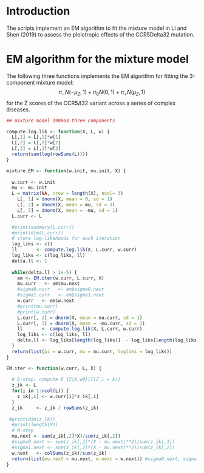 # Introduction
The scripts implement an EM algorithm to fit the mixture model in Li and Shen (2019) to assess the pleiotropic effects of the CCR5Delta32 mutation.

# EM algorithm for the mixture model
The following three functions implements the EM algorithm for fitting the 3-component mixture model: $$\pi_{-}N(-\mu_Z,1)+\pi_{0}N(0,1)+\pi_{+}N(\mu_Z,1)$$ for the Z scores of the CCR5$\Delta$32 variant across a series of complex diseases.

``` r
## mixture model 190603 three components

compute.log.lik <- function(X, L, w) {
  L[,1] = L[,1]*w[1]
  L[,2] = L[,2]*w[2]
  L[,3] = L[,3]*w[3]
  return(sum(log(rowSums(L))))
}

mixture.EM <- function(w.init, mu.init, X) {
  
  w.curr <- w.init
  mu <- mu.init
  L = matrix(NA, nrow = length(X), ncol= 3)
	L[, 1] = dnorm(X, mean = 0, sd = 1)
	L[, 2] = dnorm(X, mean = mu, sd = 1)
	L[, 3] = dnorm(X, mean = -mu, sd = 1)
  L.curr <- L

  #print(summary(L.curr))
  #print(dim(L.curr))
  # store log-likehoods for each iteration
  log_liks <- c()
  ll       <- compute.log.lik(X, L.curr, w.curr)
  log_liks <- c(log_liks, ll)
  delta.ll <- 1
  
  while(delta.ll > 1e-5) {
    em <- EM.iter(w.curr, L.curr, X)
    mu.curr   <- em$mu.next
    #sigma0.curr   <- em$sigma0.next
    #sigma1.curr   <- em$sigma1.next
    w.curr   <- em$w.next
    #print(mu.curr)
    #print(w.curr)
    L.curr[, 2] = dnorm(X, mean = mu.curr, sd = 1)
    L.curr[, 3] = dnorm(X, mean = -mu.curr, sd = 1)
    ll       <- compute.log.lik(X, L.curr, w.curr)
    log_liks <- c(log_liks, ll)
    delta.ll <- log_liks[length(log_liks)]  - log_liks[length(log_liks)-1]
  }
  return(list(pi = w.curr, mu = mu.curr, logliks = log_liks))
}

EM.iter <- function(w.curr, L, X) {
  
  # E-step: compute E_{Z|X,w0}[I(Z_i = k)]
  z_ik <- L
  for(i in 1:ncol(L)) {
    z_ik[,i] <- w.curr[i]*z_ik[,i]
  }
  z_ik     <- z_ik / rowSums(z_ik)
 
 #print(dim(z_ik))
  #print(length(X))
  # M-step
  mu.next <- sum(z_ik[,2]*X)/sum(z_ik[,2])
  #sigma0.next <- sum(z_ik[,1]*(X - mu.next)**2)/sum(z_ik[,1])
  #sigma1.next <- sum(z_ik[,2]*(X - mu.next)**2)/sum(z_ik[,2])
  w.next   <- colSums(z_ik)/sum(z_ik)
  return(list(mu.next = mu.next, w.next = w.next)) #sigma0.next, sigma1.next
}
```

